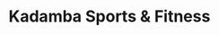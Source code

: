 ---
title: "Kadamba Sports & Fitness"
url: /bangalore/kadamba-sports-und-fitness-bellary-road-naveen-complex-bellary-1st-main-road-ganganagar/
shop: Sport
---